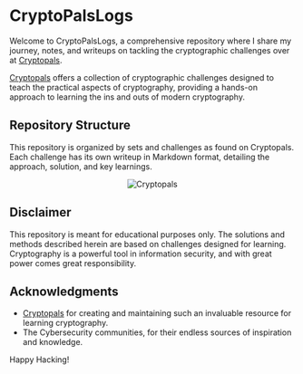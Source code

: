 # CryptoPalsLogs

Welcome to CryptoPalsLogs, a comprehensive repository where I share my journey, notes, and writeups on tackling the cryptographic challenges over at [Cryptopals](https://cryptopals.com/).

[Cryptopals](https://cryptopals.com/) offers a collection of cryptographic challenges designed to teach the practical aspects of cryptography, providing a hands-on approach to learning the ins and outs of modern cryptography.

## Repository Structure

This repository is organized by sets and challenges as found on Cryptopals. Each challenge has its own writeup in Markdown format, detailing the approach, solution, and key learnings.

<p align="center">
  <img src="https://github.com/LeonardoSer/CryptopalsLogs/assets/80627086/8d5dd882-ce19-4f3a-97be-d6a26fcadd60" alt="Cryptopals">
</p>

## Disclaimer

This repository is meant for educational purposes only. The solutions and methods described herein are based on challenges designed for learning. 
Cryptography is a powerful tool in information security, and with great power comes great responsibility.

## Acknowledgments

- [Cryptopals](https://cryptopals.com/) for creating and maintaining such an invaluable resource for learning cryptography.
- The Cybersecurity communities, for their endless sources of inspiration and knowledge.

Happy Hacking!
